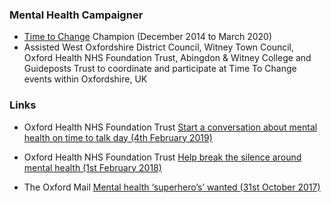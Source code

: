 ### Mental Health Campaigner
- [Time to Change](https://www.time-to-change.org.uk/) Champion (December 2014 to March 2020)
- Assisted West Oxfordshire District Council, Witney Town Council, Oxford Health NHS Foundation Trust, Abingdon & Witney College and Guideposts Trust to coordinate and participate at Time To Change events within Oxfordshire, UK

### Links

-	Oxford Health NHS Foundation Trust
[Start a conversation about mental health on time to talk day (4th February 2019)](
https://www.oxfordhealth.nhs.uk/news/start-a-conversation-about-mental-health-on-time-to-talk-day/)

-	Oxford Health NHS Foundation Trust
[Help break the silence around mental health (1st February 2018)](https://www.oxfordhealth.nhs.uk/news/help-break-the-silence-around-mental-health/)

-	The Oxford Mail
[Mental health ‘superhero’s’ wanted (31st October 2017)](https://www.oxfordmail.co.uk/news/news_bites/15630693.mental-health-superheroes-wanted/)

